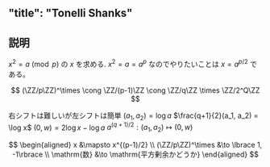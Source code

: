 $\newcommand{\ZZ}{\mathbb{Z}}$
---
"title": "Tonelli Shanks"
---


## 説明
$x^2 = a \pmod p$ の $x$ を求める.
$x^2 = a = a^p$ なのでやりたいことは $x = a^{p/2}$ である。

$$
(\ZZ/p\ZZ)^\times \cong \ZZ/(p-1)\ZZ \cong \ZZ/q\ZZ \times \ZZ/2^Q\ZZ
$$

右シフトは難しいが左シフトは簡単
$(a_1, a_2) = \log{a}$
$\frac{q+1}{2}(a_1, a_2) = \log x$
$(0, w) = 2\log x - \log a$
$a^{(q + 1)/2}:(a_1, a_2) \mapsto (0, w)$

$$
\begin{aligned}
x &\mapsto x^{(p-1)/2} \\
(\ZZ/p\ZZ)^\times &\to \lbrace 1, -1\rbrace \\
\mathrm{数} &\to \mathrm{平方剰余かどうか}
\end{aligned}
$$
